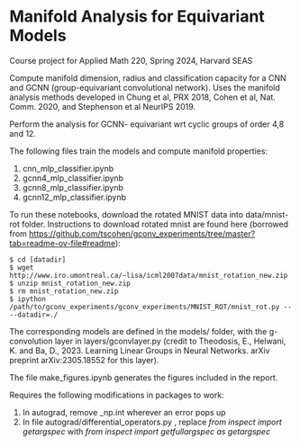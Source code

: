 # Manifold Analysis for Equivariant Models

Course project for Applied Math 220, Spring 2024, Harvard SEAS

Compute manifold dimension, radius and classification capacity for a CNN and GCNN (group-equivariant convolutional network). Uses the manifold analysis methods developed in Chung et al, PRX 2018, Cohen et al, Nat. Comm. 2020, and Stephenson et al NeurIPS 2019.

Perform the analysis for GCNN- equivariant wrt cyclic groups of order 4,8 and 12.


The following files train the models and compute manifold properties: 
1. cnn_mlp_classifier.ipynb
2. gcnn4_mlp_classifier.ipynb
3. gcnn8_mlp_classifier.ipynb
4. gcnn12_mlp_classifier.ipynb

To run these notebooks, download the rotated MNIST data into data/mnist-rot folder. Instructions to download rotated mnist are found here (borrowed from https://github.com/tscohen/gconv_experiments/tree/master?tab=readme-ov-file#readme):

```
$ cd [datadir]
$ wget http://www.iro.umontreal.ca/~lisa/icml2007data/mnist_rotation_new.zip
$ unzip mnist_rotation_new.zip 
$ rm mnist_rotation_new.zip
$ ipython /path/to/gconv_experiments/gconv_experiments/MNIST_ROT/mnist_rot.py -- --datadir=./
```

The corresponding models are defined in the models/ folder, with the g-convolution layer in layers/gconvlayer.py (credit to Theodosis, E., Helwani, K. and Ba, D., 2023. Learning Linear Groups in Neural Networks. arXiv preprint arXiv:2305.18552 for this layer).

The file make_figures.ipynb generates the figures included in the report.

Requires the following modifications in  packages to work:

1. In autograd, remove _np.int wherever an error pops up
2. In file autograd/differential_operators.py , replace *from inspect import getargspec* with *from inspect import getfullargspec as getargspec*
